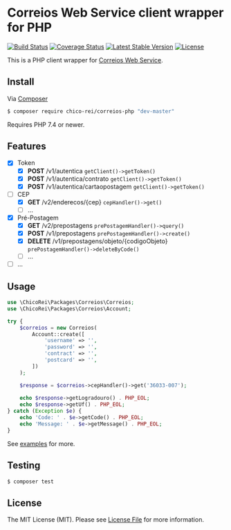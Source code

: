 # Correios Web Service client wrapper for PHP

[![Build Status](https://travis-ci.org/chico-rei/correios-php.svg?branch=master)](https://travis-ci.org/chico-rei/correios-php) 
[![Coverage Status](https://coveralls.io/repos/github/chico-rei/correios-php/badge.svg?branch=master)](https://coveralls.io/github/chico-rei/correios-php?branch=master)
[![Latest Stable Version](https://poser.pugx.org/chico-rei/correios-php/v/stable)](https://packagist.org/packages/chico-rei/correios-php)
[![License](https://poser.pugx.org/chico-rei/correios-php/license)](https://packagist.org/packages/chico-rei/correios-php)

This is a PHP client wrapper for [Correios Web Service](https://cws.correios.com.br/).

## Install

Via [Composer](https://getcomposer.org/)

```bash
$ composer require chico-rei/correios-php "dev-master"
```

Requires PHP 7.4 or newer.

## Features

* [x] Token
    * [x] **POST** /v1/autentica ``getClient()->getToken()``
    * [x] **POST** /v1/autentica/contrato ``getClient()->getToken()``
    * [x] **POST** /v1/autentica/cartaopostagem ``getClient()->getToken()``
* [ ] CEP
    * [x] **GET** /v2/enderecos/{cep} ``cepHandler()->get()``
    * [ ] ...
* [x] Pré-Postagem
    * [x] **GET** /v2/prepostagens ``prePostagemHandler()->query()``
    * [x] **POST** /v1/prepostagens ``prePostagemHandler()->create()``
    * [x] **DELETE** /v1/prepostagens/objeto/{codigoObjeto} ``prePostagemHandler()->deleteByCode()``
    * [ ] ...
* [ ] ...

## Usage

```php
use \ChicoRei\Packages\Correios\Correios;
use \ChicoRei\Packages\Correios\Account;

try {
    $correios = new Correios(
        Account::create([
            'username' => '',
            'password' => '',
            'contract' => '',
            'postcard' => '',
        ])
    );

    $response = $correios->cepHandler()->get('36033-007');
    
    echo $response->getLogradouro() . PHP_EOL;
    echo $response->getUf() . PHP_EOL;
} catch (Exception $e) {
    echo 'Code: ' . $e->getCode() . PHP_EOL;
    echo 'Message: ' . $e->getMessage() . PHP_EOL;
}
```

See [examples](examples) for more.

## Testing

```bash
$ composer test
```

## License

The MIT License (MIT). Please see [License File](LICENSE.md) for more information.